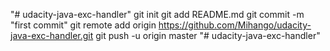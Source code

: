 "# udacity-java-exc-handler"  git init git add README.md git commit -m "first commit" git remote add origin https://github.com/Mihango/udacity-java-exc-handler.git git push -u origin master
"# udacity-java-exc-handler" 
